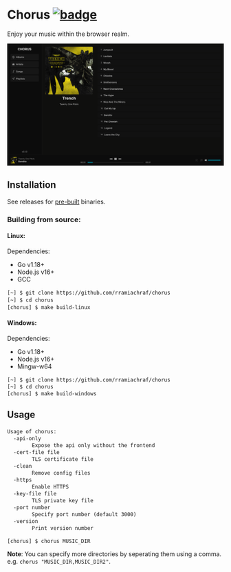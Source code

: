 # Chorus [![badge](https://github.com/rramiachraf/chorus/actions/workflows/main.yml/badge.svg)](https://github.com/rramiachraf/chorus/actions/workflows/main.yml)
Enjoy your music within the browser realm.

![Screenshot](https://raw.githubusercontent.com/rramiachraf/chorus/main/screenshot.png)

## Installation
See releases for [pre-built](https://github.com/rramiachraf/chorus/releases) binaries.
### Building from source:
#### Linux:
Dependencies:

- Go v1.18+
- Node.js v16+
- GCC
 
```bash
[~] $ git clone https://github.com/rramiachraf/chorus
[~] $ cd chorus
[chorus] $ make build-linux
```

#### Windows:
Dependencies:

- Go v1.18+
- Node.js v16+
- Mingw-w64
 
```
[~] $ git clone https://github.com/rramiachraf/chorus
[~] $ cd chorus
[chorus] $ make build-windows
```

## Usage
```
Usage of chorus:
  -api-only
    	Expose the api only without the frontend
  -cert-file file
    	TLS certificate file
  -clean
    	Remove config files
  -https
    	Enable HTTPS
  -key-file file
    	TLS private key file
  -port number
    	Specify port number (default 3000)
  -version
    	Print version number
```
```bash
[chorus] $ chorus MUSIC_DIR
```
**Note**: You can specify more directories by seperating them using a comma.
e.g. `chorus "MUSIC_DIR,MUSIC_DIR2"`.
